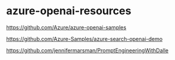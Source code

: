 # azure-openai-resources

https://github.com/Azure/azure-openai-samples

https://github.com/Azure-Samples/azure-search-openai-demo

https://github.com/jennifermarsman/PromptEngineeringWithDalle

